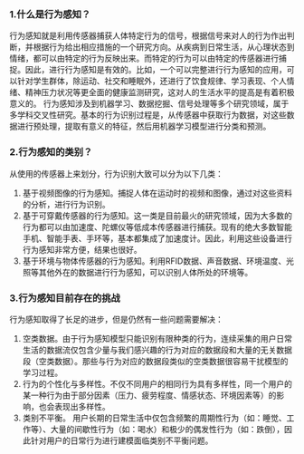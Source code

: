 ### 1.什么是行为感知？

行为感知就是利用传感器捕获人体特定行为的信号，根据信号来对人的行为作出判断，并根据行为给出相应措施的一个研究方向。从疾病到日常生活，从心理状态到情绪，都可以由特定的行为反映出来。而特定的行为可以由特定的传感器进行捕捉。因此，进行行为感知是有效的。比如，一个可以完整进行行为感知的应用，可以针对学生群体，除运动、社交和睡眠外，还进行了饮食规律、学习表现、个人情绪、精神压力状况等更全面的健康监测研究，这对人的生活水平的提高是有着积极意义的。
行为感知涉及到机器学习、数据挖掘、信号处理等多个研究领域，属于多学科交叉性研究。基本的行为识别过程是，从传感器中获取行为数据，对这些数据进行预处理，提取有意义的特征，然后用机器学习模型进行分类和预测。

### 2.行为感知的类别？

从使用的传感器上来划分，行为识别大致可以分为以下几类：

1. 基于视频图像的行为感知。捕捉人体在运动时的视频和图像，通过对这些资料的分析，进行行为识别。
2. 基于可穿戴传感器的行为感知。这一类是目前最火的研究领域，因为大多数的行为都可以由加速度、陀螺仪等低成本传感器进行捕获。现有的绝大多数智能手机、智能手表、手环等，基本都集成了加速度计。因此，利用这些设备进行行为感知非常方便，结果也很好。
3. 基于环境与物体传感器的行为感知。利用RFID数据、声音数据、环境温度、光照等其他外在的数据进行行为感知，可以识别人体所处的环境等。

### 3.行为感知目前存在的挑战

行为感知取得了长足的进步，但是仍然有一些问题需要解决：

1. 空类数据。由于行为感知模型只能识别有限种类的行为，连续采集的用户日常生活的数据流仅包含少量与我们感兴趣的行为对应的数据段和大量的无关数据段（空类数据）。那些与行为对应的数据段类似的空类数据很容易干扰模型的学习过程。
2. 行为的个性化与多样性。不仅不同用户的相同行为具有多样性，同一个用户的某一种行为由于部分因素（压力、疲劳程度、情感状态、环境因素等）的影响，也会表现出多样性。
3. 类别不平衡。 用户长期的日常生活中仅包含频繁的周期性行为（如：睡觉、工作等）、大量的间歇性行为（如：喝水）和极少的偶发性行为（如：跌倒），因此针对用户的日常行为进行建模面临类别不平衡问题。
